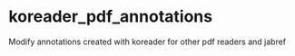 # koreader_pdf_annotations
Modify annotations created with koreader for other pdf readers and jabref
